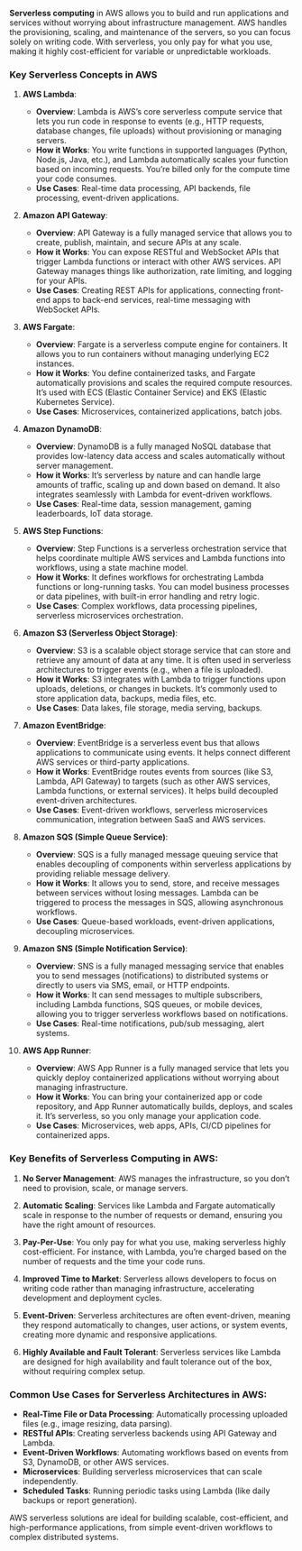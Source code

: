 **Serverless computing** in AWS allows you to build and run applications and services without worrying about infrastructure management. AWS handles the provisioning, scaling, and maintenance of the servers, so you can focus solely on writing code. With serverless, you only pay for what you use, making it highly cost-efficient for variable or unpredictable workloads.

### **Key Serverless Concepts in AWS**

1. **AWS Lambda**:
   - **Overview**: Lambda is AWS’s core serverless compute service that lets you run code in response to events (e.g., HTTP requests, database changes, file uploads) without provisioning or managing servers.
   - **How it Works**: You write functions in supported languages (Python, Node.js, Java, etc.), and Lambda automatically scales your function based on incoming requests. You’re billed only for the compute time your code consumes.
   - **Use Cases**: Real-time data processing, API backends, file processing, event-driven applications.

2. **Amazon API Gateway**:
   - **Overview**: API Gateway is a fully managed service that allows you to create, publish, maintain, and secure APIs at any scale.
   - **How it Works**: You can expose RESTful and WebSocket APIs that trigger Lambda functions or interact with other AWS services. API Gateway manages things like authorization, rate limiting, and logging for your APIs.
   - **Use Cases**: Creating REST APIs for applications, connecting front-end apps to back-end services, real-time messaging with WebSocket APIs.

3. **AWS Fargate**:
   - **Overview**: Fargate is a serverless compute engine for containers. It allows you to run containers without managing underlying EC2 instances.
   - **How it Works**: You define containerized tasks, and Fargate automatically provisions and scales the required compute resources. It’s used with ECS (Elastic Container Service) and EKS (Elastic Kubernetes Service).
   - **Use Cases**: Microservices, containerized applications, batch jobs.

4. **Amazon DynamoDB**:
   - **Overview**: DynamoDB is a fully managed NoSQL database that provides low-latency data access and scales automatically without server management.
   - **How it Works**: It’s serverless by nature and can handle large amounts of traffic, scaling up and down based on demand. It also integrates seamlessly with Lambda for event-driven workflows.
   - **Use Cases**: Real-time data, session management, gaming leaderboards, IoT data storage.

5. **AWS Step Functions**:
   - **Overview**: Step Functions is a serverless orchestration service that helps coordinate multiple AWS services and Lambda functions into workflows, using a state machine model.
   - **How it Works**: It defines workflows for orchestrating Lambda functions or long-running tasks. You can model business processes or data pipelines, with built-in error handling and retry logic.
   - **Use Cases**: Complex workflows, data processing pipelines, serverless microservices orchestration.

6. **Amazon S3 (Serverless Object Storage)**:
   - **Overview**: S3 is a scalable object storage service that can store and retrieve any amount of data at any time. It is often used in serverless architectures to trigger events (e.g., when a file is uploaded).
   - **How it Works**: S3 integrates with Lambda to trigger functions upon uploads, deletions, or changes in buckets. It’s commonly used to store application data, backups, media files, etc.
   - **Use Cases**: Data lakes, file storage, media serving, backups.

7. **Amazon EventBridge**:
   - **Overview**: EventBridge is a serverless event bus that allows applications to communicate using events. It helps connect different AWS services or third-party applications.
   - **How it Works**: EventBridge routes events from sources (like S3, Lambda, API Gateway) to targets (such as other AWS services, Lambda functions, or external services). It helps build decoupled event-driven architectures.
   - **Use Cases**: Event-driven workflows, serverless microservices communication, integration between SaaS and AWS services.

8. **Amazon SQS (Simple Queue Service)**:
   - **Overview**: SQS is a fully managed message queuing service that enables decoupling of components within serverless applications by providing reliable message delivery.
   - **How it Works**: It allows you to send, store, and receive messages between services without losing messages. Lambda can be triggered to process the messages in SQS, allowing asynchronous workflows.
   - **Use Cases**: Queue-based workloads, event-driven applications, decoupling microservices.

9. **Amazon SNS (Simple Notification Service)**:
   - **Overview**: SNS is a fully managed messaging service that enables you to send messages (notifications) to distributed systems or directly to users via SMS, email, or HTTP endpoints.
   - **How it Works**: It can send messages to multiple subscribers, including Lambda functions, SQS queues, or mobile devices, allowing you to trigger serverless workflows based on notifications.
   - **Use Cases**: Real-time notifications, pub/sub messaging, alert systems.

10. **AWS App Runner**:
    - **Overview**: AWS App Runner is a fully managed service that lets you quickly deploy containerized applications without worrying about managing infrastructure.
    - **How it Works**: You can bring your containerized app or code repository, and App Runner automatically builds, deploys, and scales it. It’s serverless, so you only manage your application code.
    - **Use Cases**: Microservices, web apps, APIs, CI/CD pipelines for containerized apps.

### **Key Benefits of Serverless Computing in AWS:**

1. **No Server Management**: AWS manages the infrastructure, so you don’t need to provision, scale, or manage servers.
   
2. **Automatic Scaling**: Services like Lambda and Fargate automatically scale in response to the number of requests or demand, ensuring you have the right amount of resources.

3. **Pay-Per-Use**: You only pay for what you use, making serverless highly cost-efficient. For instance, with Lambda, you’re charged based on the number of requests and the time your code runs.

4. **Improved Time to Market**: Serverless allows developers to focus on writing code rather than managing infrastructure, accelerating development and deployment cycles.

5. **Event-Driven**: Serverless architectures are often event-driven, meaning they respond automatically to changes, user actions, or system events, creating more dynamic and responsive applications.

6. **Highly Available and Fault Tolerant**: Serverless services like Lambda are designed for high availability and fault tolerance out of the box, without requiring complex setup.

### **Common Use Cases for Serverless Architectures in AWS:**
- **Real-Time File or Data Processing**: Automatically processing uploaded files (e.g., image resizing, data parsing).
- **RESTful APIs**: Creating serverless backends using API Gateway and Lambda.
- **Event-Driven Workflows**: Automating workflows based on events from S3, DynamoDB, or other AWS services.
- **Microservices**: Building serverless microservices that can scale independently.
- **Scheduled Tasks**: Running periodic tasks using Lambda (like daily backups or report generation).
  
AWS serverless solutions are ideal for building scalable, cost-efficient, and high-performance applications, from simple event-driven workflows to complex distributed systems.
